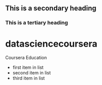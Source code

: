 ## This is a secondary heading
### This is a tertiary heading

datasciencecoursera
===================

Coursera Education

* first item in list
* second item in list
* third item in list
